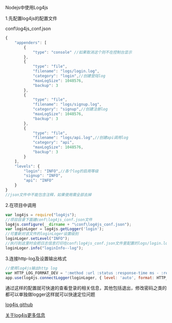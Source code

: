 Nodejs中使用Log4js

1.先配置log4js的配置文件

conf\log4js_conf.json
```js
{
    "appenders": [
        {
            "type": "console" //如果取消这个则不在控制台显示
        },
        {
            "type": "file",
            "filename": "logs/login.log",
            "category": "login",//创建登陆log
            "maxLogSize": 1048576,
            "backup": 3
        },
        {
            "type": "file",
            "filename": "logs/signup.log",
            "category": "signup",//创建注册log
            "maxLogSize": 1048576,
            "backup": 3
        },
        {
            "type": "file",
            "filename": "logs/api.log",//创建api调用log
            "category": "api",
            "maxLogSize": 1048576,
            "backup": 3
        }
    ],
    "levels": {
        "login": "INFO",//各个log的启用等级
        "signup": "INFO",
        "api": "INFO"
    }
}
//json文件中不能包含注释，如果使用需全部去掉
```
2.在项目中调用
```js
var log4js = require("log4js");
//项目目录下面建conf\log4js_conf.json文件
log4js.configure(__dirname + "\conf\log4js_conf.json");
var loginLoger = log4js.getLogger('login');
//可重新对该文件的loginLoger设置级别
loginLoger.setLevel("INFO");
//执行到这里时会把日志信息打印在conf\log4js_conf.json文件里配置的logs/login.log文件里
loginLoger.info("loginInfo--log");
```
3.连接http-log及设置输出格式
```js
//使用log4js输出http log
var HTTP_LOG_FORMAT_DEV = ':method :url :status :response-time ms - :res[content-length]';
app.use(log4js.connectLogger(loginLoger, { level: 'auto', format: HTTP_LOG_FORMAT_DEV }));
```
通过这样的配置就可快速的查看登录的相关信息，其他包括退出，修改密码之类的都可以单独做logger这样就可以快速定位问题

[log4js github](https://github.com/nomiddlename/log4js-node)

[关于log4js更多信息](http://blog.csdn.net/heiantianshi1/article/details/43984601)
